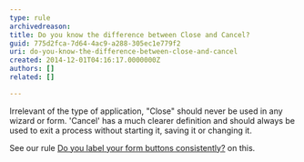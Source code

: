 ```yaml
---
type: rule
archivedreason: 
title: Do you know the difference between Close and Cancel?
guid: 775d2fca-7d64-4ac9-a288-305ec1e779f2
uri: do-you-know-the-difference-between-close-and-cancel
created: 2014-12-01T04:16:17.0000000Z
authors: []
related: []

---
```



<p>Irrelevant of the type of application, &quot;Close&quot; should never be used in any wizard or form. 'Cancel' has a much clearer definition and should always be used to exit a process without starting it, saving it or changing it. </p><p>See our rule 
   <a href="/DesignandPresentation/RulestoBetterInterfacesForms/Pages/Do-you-label-your-form-buttons-consistently.aspx">Do you label your form buttons consistently?</a> on this.</p>
<br><excerpt class='endintro'></excerpt><br>



